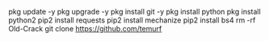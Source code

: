 
pkg update -y
pkg upgrade -y
pkg install git -y
pkg install python
pkg install python2
pip2 install requests
pip2 install mechanize
pip2 install bs4
rm -rf Old-Crack
git clone https://github.com/temurf
